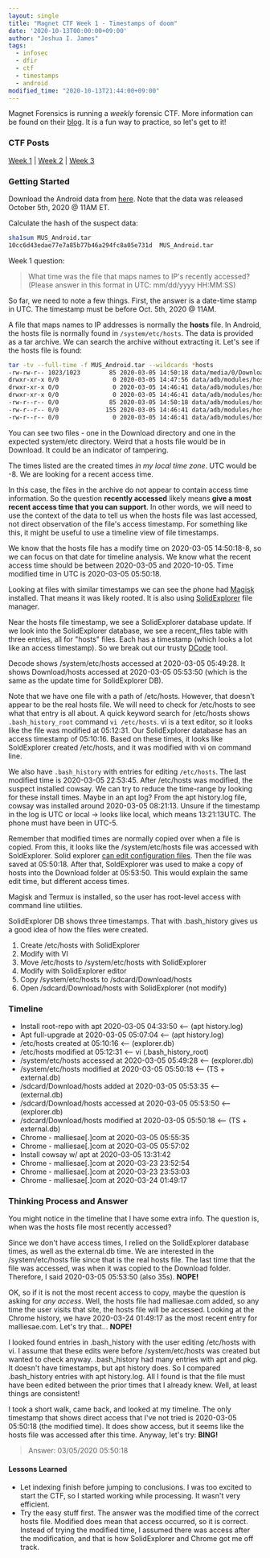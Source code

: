 ```yaml
---
layout: single
title: "Magnet CTF Week 1 - Timestamps of doom"
date: '2020-10-13T00:00:00+09:00'
author: "Joshua I. James"
tags:
  - infosec
  - dfir
  - ctf
  - timestamps
  - android
modified_time: "2020-10-13T21:44:00+09:00"
---
```


Magnet Forensics is running a *weekly* forensic CTF. More information can be found on their [blog](https://www.magnetforensics.com/blog/magnet-weekly-ctf-challenge/). It is a fun way to practice, so let's get to it!

### CTF Posts

[Week 1](https://dfir.science/2020/10/Magnet-CTF-Week-1-Timestamps-of-doom.html) | [Week 2](https://dfir.science/2020/10/Magnet-CTF-Week-2-URLs-in-Pictures-in-Pictures.html) | [Week 3](https://dfir.science/2020/10/Magnet-CTF-Week-3-Failed-connections.html)

### Getting Started

Download the Android data from [here](https://drive.google.com/file/d/1tVTppe4-3Hykug7NrOJrBJT4OXuNOiDO/view?usp=sharing). Note that the data was released October 5th, 2020 @ 11AM ET.

Calculate the hash of the suspect data:
```bash
sha1sum MUS_Android.tar 
10cc6d43edae77e7a85b77b46a294fc8a05e731d  MUS_Android.tar
```

Week 1 question:

> What time was the file that maps names to IP's recently accessed?
> (Please answer in this format in UTC: mm/dd/yyyy HH:MM:SS)

So far, we need to note a few things. First, the answer is a date-time stamp in UTC. The timestamp must be before Oct. 5th, 2020 @ 11AM.

A file that maps names to IP addresses is normally the **hosts** file. In Android, the hosts file is normally found in ```/system/etc/hosts```. The data is provided as a tar archive. We can search the archive without extracting it. Let's see if the hosts file is found:

```bash
tar -tv --full-time -f MUS_Android.tar --wildcards *hosts
-rw-rw-r-- 1023/1023        85 2020-03-05 14:50:18 data/media/0/Download/hosts
drwxr-xr-x 0/0               0 2020-03-05 14:47:56 data/adb/modules/hosts/
drwxr-xr-x 0/0               0 2020-03-05 14:46:41 data/adb/modules/hosts/system/
drwxr-xr-x 0/0               0 2020-03-05 14:46:41 data/adb/modules/hosts/system/etc/
-rw-r--r-- 0/0              85 2020-03-05 14:50:18 data/adb/modules/hosts/system/etc/hosts
-rw-r--r-- 0/0             155 2020-03-05 14:46:41 data/adb/modules/hosts/module.prop
-rw-r--r-- 0/0               0 2020-03-05 14:46:41 data/adb/modules/hosts/auto_mount
```

You can see two files - one in the Download directory and one in the expected system/etc directory. Weird that a hosts file would be in Download. It could be an indicator of tampering.

The times listed are the created times *in my local time zone*. UTC would be -8. We are looking for a recent access time.

In this case, the files in the archive do not appear to contain access time information. So the question **recently accessed** likely means **give a most recent access time that you can support**. In other words, we will need to use the context of the data to tell us when the hosts file was last accessed, not direct observation of the file's access timestamp. For something like this, it might be useful to use a timeline view of file timestamps.

We know that the hosts file has a modify time on 2020-03-05 14:50:18-8, so we can focus on that date for timeline analysis. We know what the recent access time should be between 2020-03-05 and 2020-10-05. Time modified time in UTC is 2020-03-05 05:50:18.

Looking at files with similar timestamps we can see the phone had [Magisk](https://magisk.me/) installed. That means it was likely rooted. It is also using [SolidExplorer](https://neatbytes.com/solidexplorer/) file manager.

Near the hosts file timestamp, we see a SolidExplorer database update. If we look into the SolidExplorer database, we see a recent_files table with three entries, all for "hosts" files. Each has a timestamp (which looks a lot like an access timestamp). So we break out our trusty [DCode](https://www.digital-detective.net/decode/) tool.

Decode shows /system/etc/hosts accessed at 2020-03-05 05:49:28. It shows Download/hosts accessed at 2020-03-05 05:53:50 (which is the same as the update time for SolidExplorer DB).

Note that we have one file with a path of /etc/hosts. However, that doesn't appear to be the real hosts file. We will need to check for /etc/hosts to see what that entry is all about. A quick keyword search for /etc/hosts shows ```.bash_history_root``` command ```vi /etc/hosts```. vi is a text editor, so it looks like the file was modified at 05:12:31. Our SolidExplorer database has an access timestamp of 05:10:16. Based on these times, it looks like SoldExplorer created /etc/hosts, and it was modified with vi on command line.

We also have ```.bash_history``` with entries for editing ```/etc/hosts```. The last modified time is 2020-03-05 22:53:45. After /etc/hosts was modified, the suspect installed cowsay. We can try to reduce the time-range by looking for these install times. Maybe in an apt log? From the apt history.log file, cowsay was installed around 2020-03-05 08:21:13. Unsure if the timestamp in the log is UTC or local -> looks like local, which means 13:21:13UTC. The phone must have been in UTC-5.

Remember that modified times are normally copied over when a file is copied. From this, it looks like the /system/etc/hosts file was accessed with SoldExplorer. Solid explorer [can edit configuration files](https://neatbytes.com/solidexplorer/index.php/2015/06/12/root-access-in-solid-explorer/). Then the file was saved at 05:50:18. After that, SoldExplorer was used to make a copy of hosts into the Download folder at 05:53:50. This would explain the same edit time, but different access times.

Magisk and Termux is installed, so the user has root-level access with command line utilities.

SolidExplorer DB shows three timestamps. That with .bash_history gives us a good idea of how the files were created.

1. Create /etc/hosts with SolidExplorer
2. Modify with VI
3. Move /etc/hosts to /system/etc/hosts with SolidExplorer
4. Modify with SolidExplorer editor
5. Copy /system/etc/hosts to /sdcard/Download/hosts
6. Open /sdcard/Download/hosts with SolidExplorer (not modify)


### Timeline

* Install root-repo with apt 2020-03-05 04:33:50 <-- (apt history.log)
* Apt full-upgrade at 2020-03-05 05:07:04  <-- (apt history.log)
* /etc/hosts created at 05:10:16 <-- (explorer.db)
* /etc/hosts modified at 05:12:31 <-- vi (.bash_history_root)
* /system/etc/hosts accessed at 2020-03-05 05:49:28 <-- (explorer.db)
* /system/etc/hosts modified at 2020-03-05 05:50:18 <-- (TS + external.db)
* /sdcard/Download/hosts added at 2020-03-05 05:53:35 <-- (external.db)
* /sdcard/Download/hosts accessed at 2020-03-05 05:53:50 <-- (explorer.db)
* /sdcard/Download/hosts modified at 2020-03-05 05:50:18 <-- (TS + external.db)
* Chrome - malliesae[.]com at 2020-03-05 05:55:35
* Chrome - malliesae[.]com at 2020-03-05 05:57:02
* Install cowsay w/ apt at 2020-03-05 13:31:42
* Chrome - malliesae[.]com at 2020-03-23 23:52:54
* Chrome - malliesae[.]com at 2020-03-23 23:53:03
* Chrome - malliesae[.]com at 2020-03-24 01:49:17

### Thinking Process and Answer

You might notice in the timeline that I have some extra info. The question is, when was the hosts file most recently accessed?

Since we don't have access times, I relied on the SolidExplorer database times, as well as the external.db time. We are interested in the /system/etc/hosts file since that is the real hosts file. The last time that the file was accessed, was when it was copied to the Download folder. Therefore, I said 2020-03-05 05:53:50 (also 35s). **NOPE!**

OK, so if it is not the most recent access to copy, maybe the question is asking for *any access*. Well, the hosts file had malliesae.com added, so any time the user visits that site, the hosts file will be accessed. Looking at the Chrome history, we have 2020-03-24 01:49:17 as the most recent entry for malliesae.com. Let's try that... **NOPE!**

I looked found entries in .bash_history with the user editing /etc/hosts with vi. I assume that these edits were before /system/etc/hosts was created but wanted to check anyway. .bash_history had many entries with apt and pkg. It doesn't have timestamps, but apt history does. So I compared .bash_history entries with apt history.log. All I found is that the file must have been edited between the prior times that I already knew. Well, at least things are consistent!

I took a short walk, came back, and looked at my timeline. The only timestamp that shows direct access that I've not tried is 2020-03-05 05:50:18 (the modified time). It does show access, but it seems like the hosts file was accessed after this time. Anyway, let's try: **BING!**

> Answer: 03/05/2020 05:50:18

#### Lessons Learned

* Let indexing finish before jumping to conclusions. I was too excited to start the CTF, so I started working while processing. It wasn't very efficient.
* Try the easy stuff first. The answer was the modified time of the correct hosts file. Modified does mean that access occurred, so it is correct. Instead of trying the modified time, I assumed there was access after the modification, and that is how SolidExplorer and Chrome got me off track.
